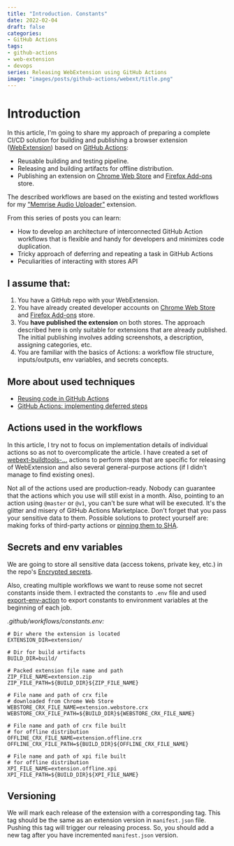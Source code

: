 ```yaml
---
title: "Introduction. Constants"
date: 2022-02-04
draft: false
categories:
- GitHub Actions
tags:
- github-actions
- web-extension
- devops
series: Releasing WebExtension using GitHub Actions
image: "images/posts/github-actions/webext/title.png"
---
```


# Introduction

In this article, I'm going to share my approach of preparing a complete CI/CD solution for building and publishing a browser extension ([WebExtension](https://developer.mozilla.org/en-US/docs/Mozilla/Add-ons/WebExtensions)) based on [GitHub Actions](https://docs.github.com/en/actions):
- Reusable building and testing pipeline.
- Releasing and building artifacts for offline distribution.
- Publishing an extension on [Chrome Web Store](https://chrome.google.com/webstore) and [Firefox Add-ons](https://addons.mozilla.org/en-US/firefox/) store.

The described workflows are based on the existing and tested workflows for my ["Memrise Audio Uploader"](https://chrome.google.com/webstore/detail/memrise-audio-uploader/fonhjbpoimjmgfgbboichngpjlmilbmk?hl=en) extension.

From this series of posts you can learn:
- How to develop an architecture of interconnected GitHub Action workflows that is flexible and handy for developers and minimizes code duplication.
- Tricky approach of deferring and repeating a task in GitHub Actions
- Peculiarities of interacting with stores API

## I assume that:

1. You have a GitHub repo with your WebExtension.
2. You have already created developer accounts on [Chrome Web Store](https://developer.chrome.com/docs/webstore/register/) and [Firefox Add-ons](https://addons.mozilla.org/en-US/developers/) store.
3. You **have published the extension** on both stores. The approach described here is only suitable for extensions that are already published. The initial publishing involves adding screenshots, a description, assigning categories, etc.
4. You are familiar with the basics of Actions: a workflow file structure, inputs/outputs, env variables, and secrets concepts.

## More about used techniques

* [Reusing code in GitHub Actions](../dry-reusing-code-in-github-actions.md)
* [GitHub Actions: implementing deferred steps](../implementing-deferred-steps.md)

## Actions used in the workflows

In this article, I try not to focus on implementation details of individual actions so as not to overcomplicate the article. I have created a set of [webext-buildtools-...](https://github.com/marketplace?type=actions&query=webext-buildtools) actions to perform steps that are specific for releasing of WebExtension and also several general-purpose actions (if I didn't manage to find existing ones).

Not all of the actions used are production-ready. Nobody can guarantee that the actions which you use will still exist in a month. Also, pointing to an action using `@master` or `@v1`, you can't be sure what will be executed. It's the glitter and misery of GitHub Actions Marketplace. Don't forget that you pass your sensitive data to them. Possible solutions to protect yourself are: making forks of third-party actions or [pinning them to SHA](https://michaelheap.com/ensure-github-actions-pinned-sha/).

## Secrets and env variables

We are going to store all sensitive data (access tokens, private key, etc.) in the repo's [Encrypted secrets](https://docs.github.com/en/actions/security-guides/encrypted-secrets).

Also, creating multiple workflows we want to reuse some not secret constants inside them. I extracted the constants to `.env` file and used [export-env-action](https://github.com/marketplace/actions/export-env-action) to export constants to environment variables at the beginning of each job.

_.github/workflows/constants.env:_

```env
# Dir where the extension is located
EXTENSION_DIR=extension/

# Dir for build artifacts
BUILD_DIR=build/

# Packed extension file name and path
ZIP_FILE_NAME=extension.zip
ZIP_FILE_PATH=${BUILD_DIR}${ZIP_FILE_NAME}

# File name and path of crx file 
# downloaded from Chrome Web Store
WEBSTORE_CRX_FILE_NAME=extension.webstore.crx
WEBSTORE_CRX_FILE_PATH=${BUILD_DIR}${WEBSTORE_CRX_FILE_NAME}

# File name and path of crx file built 
# for offline distribution
OFFLINE_CRX_FILE_NAME=extension.offline.crx
OFFLINE_CRX_FILE_PATH=${BUILD_DIR}${OFFLINE_CRX_FILE_NAME}

# File name and path of xpi file built 
# for offline distribution 
XPI_FILE_NAME=extension.offline.xpi
XPI_FILE_PATH=${BUILD_DIR}${XPI_FILE_NAME}
```

## Versioning

We will mark each release of the extension with a corresponding tag. This tag should be the same as an extension version in `manifest.json` file. Pushing this tag will trigger our releasing process. So, you should add a new tag after you have incremented `manifest.json` version.